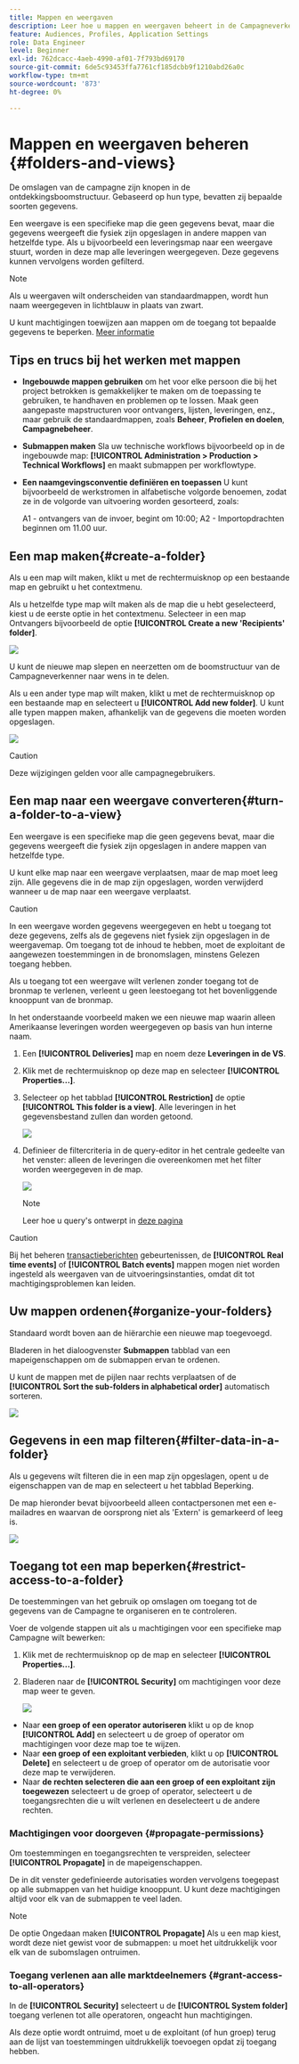 ```yaml
---
title: Mappen en weergaven
description: Leer hoe u mappen en weergaven beheert in de Campagneverkenner
feature: Audiences, Profiles, Application Settings
role: Data Engineer
level: Beginner
exl-id: 762dcacc-4aeb-4990-af01-7f793bd69170
source-git-commit: 6de5c93453ffa7761cf185dcbb9f1210abd26a0c
workflow-type: tm+mt
source-wordcount: '873'
ht-degree: 0%

---
```


# Mappen en weergaven beheren {#folders-and-views}

De omslagen van de campagne zijn knopen in de ontdekkingsboomstructuur. Gebaseerd op hun type, bevatten zij bepaalde soorten gegevens.

Een weergave is een specifieke map die geen gegevens bevat, maar die gegevens weergeeft die fysiek zijn opgeslagen in andere mappen van hetzelfde type. Als u bijvoorbeeld een leveringsmap naar een weergave stuurt, worden in deze map alle leveringen weergegeven. Deze gegevens kunnen vervolgens worden gefilterd.


>[!NOTE]
>Als u weergaven wilt onderscheiden van standaardmappen, wordt hun naam weergegeven in lichtblauw in plaats van zwart.

U kunt machtigingen toewijzen aan mappen om de toegang tot bepaalde gegevens te beperken. [Meer informatie](#restrict-access-to-a-folder)

## Tips en trucs bij het werken met mappen

* **Ingebouwde mappen gebruiken** om het voor elke persoon die bij het project betrokken is gemakkelijker te maken om de toepassing te gebruiken, te handhaven en problemen op te lossen. Maak geen aangepaste mapstructuren voor ontvangers, lijsten, leveringen, enz., maar gebruik de standaardmappen, zoals **Beheer**, **Profielen en doelen**, **Campagnebeheer**.

* **Submappen maken** Sla uw technische workflows bijvoorbeeld op in de ingebouwde map: **[!UICONTROL Administration > Production > Technical Workflows]** en maakt submappen per workflowtype.

* **Een naamgevingsconventie definiëren en toepassen** U kunt bijvoorbeeld de werkstromen in alfabetische volgorde benoemen, zodat ze in de volgorde van uitvoering worden gesorteerd, zoals:

   A1 - ontvangers van de invoer, begint om 10:00; A2 - Importopdrachten beginnen om 11.00 uur.

## Een map maken{#create-a-folder}

Als u een map wilt maken, klikt u met de rechtermuisknop op een bestaande map en gebruikt u het contextmenu.

Als u hetzelfde type map wilt maken als de map die u hebt geselecteerd, kiest u de eerste optie in het contextmenu. Selecteer in een map Ontvangers bijvoorbeeld de optie **[!UICONTROL Create a new 'Recipients' folder]**.

![](assets/create-recipient-folder.png)

U kunt de nieuwe map slepen en neerzetten om de boomstructuur van de Campagneverkenner naar wens in te delen.

Als u een ander type map wilt maken, klikt u met de rechtermuisknop op een bestaande map en selecteert u **[!UICONTROL Add new folder]**. U kunt alle typen mappen maken, afhankelijk van de gegevens die moeten worden opgeslagen.

![](assets/add-new-folder.png)

>[!CAUTION]
>Deze wijzigingen gelden voor alle campagnegebruikers.

## Een map naar een weergave converteren{#turn-a-folder-to-a-view}

Een weergave is een specifieke map die geen gegevens bevat, maar die gegevens weergeeft die fysiek zijn opgeslagen in andere mappen van hetzelfde type.

U kunt elke map naar een weergave verplaatsen, maar de map moet leeg zijn. Alle gegevens die in de map zijn opgeslagen, worden verwijderd wanneer u de map naar een weergave verplaatst.

>[!CAUTION]
>
>In een weergave worden gegevens weergegeven en hebt u toegang tot deze gegevens, zelfs als de gegevens niet fysiek zijn opgeslagen in de weergavemap. Om toegang tot de inhoud te hebben, moet de exploitant de aangewezen toestemmingen in de bronomslagen, minstens Gelezen toegang hebben.
>
>Als u toegang tot een weergave wilt verlenen zonder toegang tot de bronmap te verlenen, verleent u geen leestoegang tot het bovenliggende knooppunt van de bronmap.

In het onderstaande voorbeeld maken we een nieuwe map waarin alleen Amerikaanse leveringen worden weergegeven op basis van hun interne naam.

1. Een **[!UICONTROL Deliveries]** map en noem deze **Leveringen in de VS**.
1. Klik met de rechtermuisknop op deze map en selecteer **[!UICONTROL Properties...]**.
1. Selecteer op het tabblad **[!UICONTROL Restriction]** de optie **[!UICONTROL This folder is a view]**. Alle leveringen in het gegevensbestand zullen dan worden getoond.

   ![](assets/this-folder-is-a-view.png)

1. Definieer de filtercriteria in de query-editor in het centrale gedeelte van het venster: alleen de leveringen die overeenkomen met het filter worden weergegeven in de map.

   ![](assets/filter-view.png)

   >[!NOTE]
   >
   >Leer hoe u query&#39;s ontwerpt in [deze pagina](create-filters.md#advanced-filters)


>[!CAUTION]
>
>Bij het beheren [transactieberichten](../send/transactional.md) gebeurtenissen, de **[!UICONTROL Real time events]** of **[!UICONTROL Batch events]** mappen mogen niet worden ingesteld als weergaven van de uitvoeringsinstanties, omdat dit tot machtigingsproblemen kan leiden.

## Uw mappen ordenen{#organize-your-folders}

Standaard wordt boven aan de hiërarchie een nieuwe map toegevoegd.

Bladeren in het dialoogvenster **Submappen** tabblad van een mapeigenschappen om de submappen ervan te ordenen.

U kunt de mappen met de pijlen naar rechts verplaatsen of de **[!UICONTROL Sort the sub-folders in alphabetical order]** automatisch sorteren.

![](assets/sort-folders.png)


## Gegevens in een map filteren{#filter-data-in-a-folder}

Als u gegevens wilt filteren die in een map zijn opgeslagen, opent u de eigenschappen van de map en selecteert u het tabblad Beperking.

De map hieronder bevat bijvoorbeeld alleen contactpersonen met een e-mailadres en waarvan de oorsprong niet als &#39;Extern&#39; is gemarkeerd of leeg is.

![](assets/add-a-filter-to-a-folder.png)


## Toegang tot een map beperken{#restrict-access-to-a-folder}

De toestemmingen van het gebruik op omslagen om toegang tot de gegevens van de Campagne te organiseren en te controleren.

Voer de volgende stappen uit als u machtigingen voor een specifieke map Campagne wilt bewerken:

1. Klik met de rechtermuisknop op de map en selecteer **[!UICONTROL Properties...]**.
1. Bladeren naar de **[!UICONTROL Security]** om machtigingen voor deze map weer te geven.

   ![](assets/folder-permissions.png)

* Naar **een groep of een operator autoriseren** klikt u op de knop **[!UICONTROL Add]** en selecteert u de groep of operator om machtigingen voor deze map toe te wijzen.
* Naar **een groep of een exploitant verbieden**, klikt u op **[!UICONTROL Delete]** en selecteert u de groep of operator om de autorisatie voor deze map te verwijderen.
* Naar **de rechten selecteren die aan een groep of een exploitant zijn toegewezen** selecteert u de groep of operator, selecteert u de toegangsrechten die u wilt verlenen en deselecteert u de andere rechten.

### Machtigingen voor doorgeven {#propagate-permissions}

Om toestemmingen en toegangsrechten te verspreiden, selecteer **[!UICONTROL Propagate]** in de mapeigenschappen.

De in dit venster gedefinieerde autorisaties worden vervolgens toegepast op alle submappen van het huidige knooppunt. U kunt deze machtigingen altijd voor elk van de submappen te veel laden.

>[!NOTE]
>
>De optie Ongedaan maken **[!UICONTROL Propagate]** Als u een map kiest, wordt deze niet gewist voor de submappen: u moet het uitdrukkelijk voor elk van de subomslagen ontruimen.

### Toegang verlenen aan alle marktdeelnemers {#grant-access-to-all-operators}

In de **[!UICONTROL Security]** selecteert u de **[!UICONTROL System folder]** toegang verlenen tot alle operatoren, ongeacht hun machtigingen.

Als deze optie wordt ontruimd, moet u de exploitant (of hun groep) terug aan de lijst van toestemmingen uitdrukkelijk toevoegen opdat zij toegang hebben.
